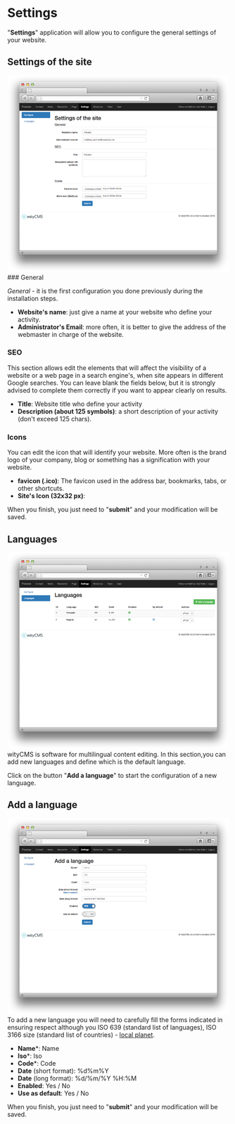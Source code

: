 # Settings

"**Settings**" application will allow you to configure the general settings of your website.

## Settings of the site

![](settings-01.png)
### General

*General* - it is the first configuration you done previously during the installation steps.

* **Website's name**: just give a name at your website who define your activity.
* **Administrator's Email**: more often, it is better to give the address of the webmaster in charge of the website.

### SEO

This section allows edit the elements that will affect the visibility of a website or a web page in a search engine's, when site appears in different Google searches. You can leave blank the fields below, but it is strongly advised to complete them correctly if you want to appear clearly on results.

* **Title**: Website title who define your activity
* **Description (about 125 symbols)**: a short description of your activity (don't exceed 125 chars).

### Icons

You can edit the icon that will identify your website. More often is the brand logo of your company, blog or something has a signification with your website.

* **favicon (.ico)**: The favicon used in the address bar, bookmarks, tabs, or other shortcuts.
* **Site's Icon (32x32 px)**:

When you finish, you just need to "**submit**" and your modification will be saved. 

## Languages

![](settings-02.png)
wityCMS is software for multilingual content editing. 
In this section,you can add new languages and define which is the default language.

Click on the button "**Add a language**" to start the configuration of a new language.

## Add a language

![](settings-03.png)
To add a new language you will need to carefully fill the forms indicated in ensuring respect although you ISO 639 (standard list of languages), ISO 3166 size (standard list of countries) - [local planet](http://www.localeplanet.com/icu/).

* **Name***:  Name
* **Iso***: Iso
* **Code***: Code
* **Date** (short format): %d%m%Y
* **Date** (long format): %d/%m/%Y %H:%M
* **Enabled**: Yes / No
* **Use as default**: Yes / No

When you finish, you just need to "**submit**" and your modification will be saved.